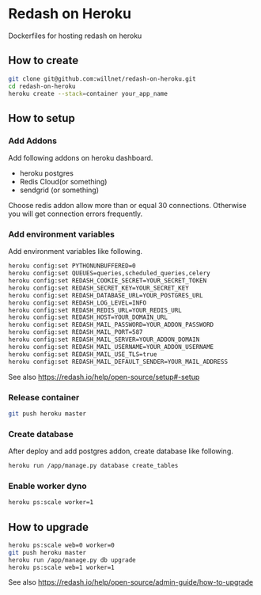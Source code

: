 # Redash on Heroku

Dockerfiles for hosting redash on heroku

## How to create

```sh
git clone git@github.com:willnet/redash-on-heroku.git
cd redash-on-heroku
heroku create --stack=container your_app_name
```

## How to setup

### Add Addons

Add following addons on heroku dashboard.

- heroku postgres
- Redis Cloud(or something)
- sendgrid (or something)

Choose redis addon allow more than or equal 30 connections. Otherwise you will get connection errors frequently.

### Add environment variables

Add environment variables like following.

```sh
heroku config:set PYTHONUNBUFFERED=0
heroku config:set QUEUES=queries,scheduled_queries,celery
heroku config:set REDASH_COOKIE_SECRET=YOUR_SECRET_TOKEN
heroku config:set REDASH_SECRET_KEY=YOUR_SECRET_KEY
heroku config:set REDASH_DATABASE_URL=YOUR_POSTGRES_URL
heroku config:set REDASH_LOG_LEVEL=INFO
heroku config:set REDASH_REDIS_URL=YOUR_REDIS_URL
heroku config:set REDASH_HOST=YOUR_DOMAIN_URL
heroku config:set REDASH_MAIL_PASSWORD=YOUR_ADDON_PASSWORD
heroku config:set REDASH_MAIL_PORT=587
heroku config:set REDASH_MAIL_SERVER=YOUR_ADDON_DOMAIN
heroku config:set REDASH_MAIL_USERNAME=YOUR_ADDON_USERNAME
heroku config:set REDASH_MAIL_USE_TLS=true
heroku config:set REDASH_MAIL_DEFAULT_SENDER=YOUR_MAIL_ADDRESS
```

See also https://redash.io/help/open-source/setup#-setup

### Release container

```sh
git push heroku master
```

### Create database

After deploy and add postgres addon, create database like following.

```sh
heroku run /app/manage.py database create_tables
```

### Enable worker dyno

```sh
heroku ps:scale worker=1
```

## How to upgrade

```sh
heroku ps:scale web=0 worker=0
git push heroku master
heroku run /app/manage.py db upgrade
heroku ps:scale web=1 worker=1
```

See also https://redash.io/help/open-source/admin-guide/how-to-upgrade



